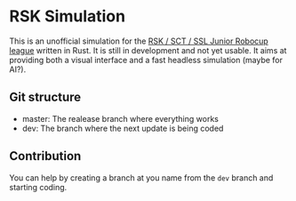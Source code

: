# RSK Simulation
This is an unofficial simulation for the [RSK / SCT / SSL Junior Robocup league](https://robot-soccer-kit.github.io/) written in Rust. It is still in development and not yet usable. It aims at providing both a visual interface and a fast headless simulation (maybe for AI?).

## Git structure
- master: The realease branch where everything works
- dev: The branch where the next update is being coded

## Contribution
You can help by creating a branch at you name from the `dev` branch and starting coding.
